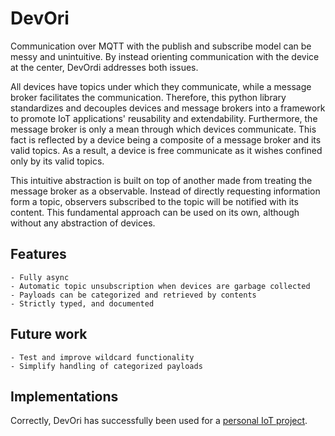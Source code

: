 # DevOri

Communication over MQTT with the publish and subscribe model can be messy and unintuitive. 
By instead orienting communication with the device at the center, DevOrdi addresses both issues. 

All devices have topics under which they communicate, while a message broker facilitates the communication. Therefore, this python library standardizes and decouples devices and message brokers into a framework to promote IoT applications' reusability and extendability. Furthermore, the message broker is only a mean through which devices communicate. This fact is reflected by a device being a composite of a message broker and its valid topics. As a result, a device is free communicate as it wishes confined only by its valid topics. 

This intuitive abstraction is built on top of another made from treating the message broker as a observable. Instead of directly requesting information form a topic, observers subscribed to the topic will be notified with its content. This fundamental approach can be used on its own, although without any abstraction of devices. 

## Features
    - Fully async
    - Automatic topic unsubscription when devices are garbage collected
    - Payloads can be categorized and retrieved by contents 
    - Strictly typed, and documented

## Future work
    - Test and improve wildcard functionality
    - Simplify handling of categorized payloads

## Implementations
Correctly, DevOri has successfully been used for a [personal IoT project](https://github.com/Datavetenskapsdivisionen/monaden-iot).

